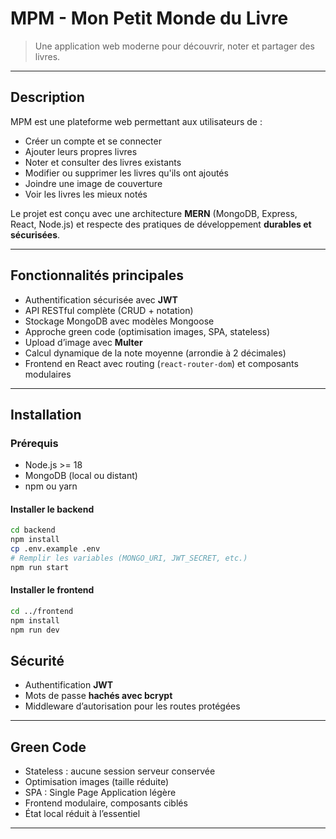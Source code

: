 # MPM - Mon Petit Monde du Livre

> Une application web moderne pour découvrir, noter et partager des livres.

---

## Description

MPM est une plateforme web permettant aux utilisateurs de :
- Créer un compte et se connecter
- Ajouter leurs propres livres
- Noter et consulter des livres existants
- Modifier ou supprimer les livres qu'ils ont ajoutés
- Joindre une image de couverture
- Voir les livres les mieux notés

Le projet est conçu avec une architecture **MERN** (MongoDB, Express, React, Node.js) et respecte des pratiques de développement **durables et sécurisées**.

---

## Fonctionnalités principales

- Authentification sécurisée avec **JWT**
- API RESTful complète (CRUD + notation)
- Stockage MongoDB avec modèles Mongoose
- Approche green code (optimisation images, SPA, stateless)
- Upload d’image avec **Multer**
- Calcul dynamique de la note moyenne (arrondie à 2 décimales)
- Frontend en React avec routing (`react-router-dom`) et composants modulaires

---

## Installation

### Prérequis

- Node.js >= 18
- MongoDB (local ou distant)
- npm ou yarn

#### Installer le backend

```bash
cd backend
npm install
cp .env.example .env
# Remplir les variables (MONGO_URI, JWT_SECRET, etc.)
npm run start
```

#### Installer le frontend

```bash
cd ../frontend
npm install
npm run dev
```

## Sécurité

- Authentification **JWT**
- Mots de passe **hachés avec bcrypt**
- Middleware d’autorisation pour les routes protégées

---

## Green Code

- Stateless : aucune session serveur conservée
- Optimisation images (taille réduite)
- SPA : Single Page Application légère
- Frontend modulaire, composants ciblés
- État local réduit à l’essentiel

---

